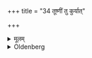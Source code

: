 +++
title = "34 तूष्णीं तु कुर्यात्"

+++

<details><summary>मूलम्</summary>

तूष्णीं तु कुर्यात् ३४
</details>

<details><summary>Oldenberg</summary>

32. He should do so silently.
</details>


